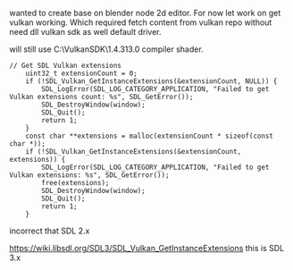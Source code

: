 wanted to create base on blender node 2d editor. For now let work on get vulkan working. Which required fetch content from vulkan repo without need dll vulkan sdk as well default driver.

will still use C:\VulkanSDK\1.4.313.0 compiler shader.
```
// Get SDL Vulkan extensions
    uint32_t extensionCount = 0;
    if (!SDL_Vulkan_GetInstanceExtensions(&extensionCount, NULL)) {
        SDL_LogError(SDL_LOG_CATEGORY_APPLICATION, "Failed to get Vulkan extensions count: %s", SDL_GetError());
        SDL_DestroyWindow(window);
        SDL_Quit();
        return 1;
    }
    const char **extensions = malloc(extensionCount * sizeof(const char *));
    if (!SDL_Vulkan_GetInstanceExtensions(&extensionCount, extensions)) {
        SDL_LogError(SDL_LOG_CATEGORY_APPLICATION, "Failed to get Vulkan extensions: %s", SDL_GetError());
        free(extensions);
        SDL_DestroyWindow(window);
        SDL_Quit();
        return 1;
    }
```
incorrect that SDL 2.x

https://wiki.libsdl.org/SDL3/SDL_Vulkan_GetInstanceExtensions
this is SDL 3.x



